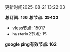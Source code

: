 更新时间2025-08-21 13:22:03

**总订阅: 188**
**总节点: 39433**
- vless节点: 15017
- hysteria2节点: 15

**google ping有效节点: 162**
